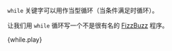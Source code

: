 `while` 关键字可以用作当型循环（当条件满足时循环）。

让我们用 `while` 循环写一个不是很有名的 [FizzBuzz][fizzbuzz] 程序。

{while.play}

[fizzbuzz]: http://en.wikipedia.org/wiki/Fizz_buzz

